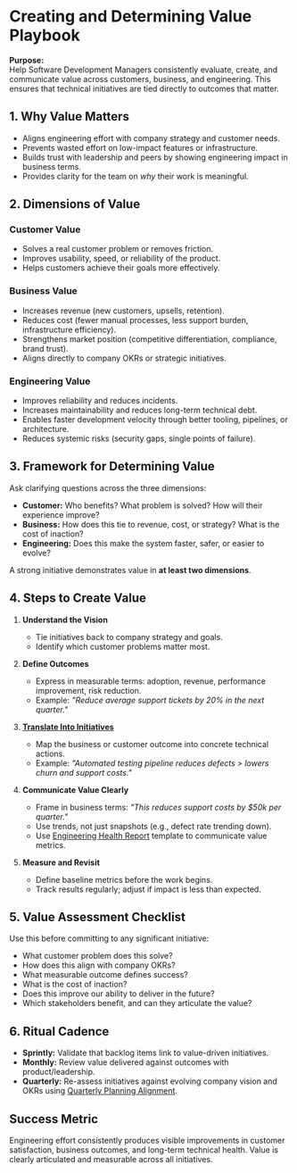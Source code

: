 # Creating and Determining Value Playbook

**Purpose:**  
Help Software Development Managers consistently evaluate, create, and communicate value across customers, business, and engineering. This ensures that technical initiatives are tied directly to outcomes that matter.

## 1. Why Value Matters
- Aligns engineering effort with company strategy and customer needs.  
- Prevents wasted effort on low-impact features or infrastructure.  
- Builds trust with leadership and peers by showing engineering impact in business terms.  
- Provides clarity for the team on *why* their work is meaningful.

## 2. Dimensions of Value

### Customer Value
- Solves a real customer problem or removes friction.  
- Improves usability, speed, or reliability of the product.  
- Helps customers achieve their goals more effectively.  

### Business Value
- Increases revenue (new customers, upsells, retention).  
- Reduces cost (fewer manual processes, less support burden, infrastructure efficiency).  
- Strengthens market position (competitive differentiation, compliance, brand trust).  
- Aligns directly to company OKRs or strategic initiatives.  

### Engineering Value
- Improves reliability and reduces incidents.  
- Increases maintainability and reduces long-term technical debt.  
- Enables faster development velocity through better tooling, pipelines, or architecture.  
- Reduces systemic risks (security gaps, single points of failure).  

## 3. Framework for Determining Value
Ask clarifying questions across the three dimensions:

- **Customer:** Who benefits? What problem is solved? How will their experience improve?  
- **Business:** How does this tie to revenue, cost, or strategy? What is the cost of inaction?  
- **Engineering:** Does this make the system faster, safer, or easier to evolve?  

A strong initiative demonstrates value in **at least two dimensions**.

## 4. Steps to Create Value
1. **Understand the Vision**  
   - Tie initiatives back to company strategy and goals.  
   - Identify which customer problems matter most.  

2. **Define Outcomes**  
   - Express in measurable terms: adoption, revenue, performance improvement, risk reduction.  
   - Example: *"Reduce average support tickets by 20% in the next quarter."*  

3. **[Translate Into Initiatives](./outcomes-to-initiatives.md)**  
   - Map the business or customer outcome into concrete technical actions.  
   - Example: *"Automated testing pipeline reduces defects > lowers churn and support costs."*  

4. **Communicate Value Clearly**  
   - Frame in business terms: *"This reduces support costs by $50k per quarter."*  
   - Use trends, not just snapshots (e.g., defect rate trending down).  
   - Use [Engineering Health Report](../communication-templates/03-engineering-health-report.md) template to communicate value metrics.  

5. **Measure and Revisit**  
   - Define baseline metrics before the work begins.  
   - Track results regularly; adjust if impact is less than expected.  

## 5. Value Assessment Checklist
Use this before committing to any significant initiative:

- What customer problem does this solve?  
- How does this align with company OKRs?  
- What measurable outcome defines success?  
- What is the cost of inaction?  
- Does this improve our ability to deliver in the future?  
- Which stakeholders benefit, and can they articulate the value?  

## 6. Ritual Cadence
- **Sprintly:** Validate that backlog items link to value-driven initiatives.  
- **Monthly:** Review value delivered against outcomes with product/leadership.  
- **Quarterly:** Re-assess initiatives against evolving company vision and OKRs using [Quarterly Planning Alignment](../communication-templates/07-quarterly-planning-alignment.md).  

## Success Metric
Engineering effort consistently produces visible improvements in customer satisfaction, business outcomes, and long-term technical health. Value is clearly articulated and measurable across all initiatives.